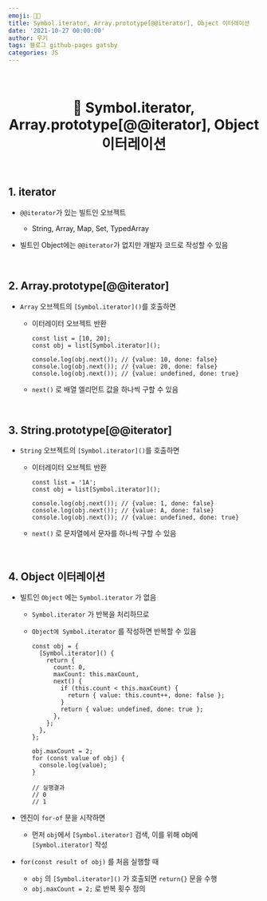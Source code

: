 ```yaml
---
emoji: 👨‍💻
title: Symbol.iterator, Array.prototype[@@iterator], Object 이터레이션
date: '2021-10-27 00:00:00'
author: 우기
tags: 블로그 github-pages gatsby
categories: JS
---
```


<br>

<h1 align="center">
  👋  Symbol.iterator, Array.prototype[@@iterator], Object 이터레이션
</h1>

<br>

## 1. iterator

- `@@iterator`가 있는 빌트인 오브젝트

  - String, Array, Map, Set, TypedArray

- 빌트인 Object에는 `@@iterator`가 없지만 개발자 코드로 작성할 수 있음

<br>

## 2. Array.prototype[@@iterator]

- `Array` 오브젝트의 `[Symbol.iterator]()`를 호출하면

  - 이터레이터 오브젝트 반환

    ```tsx
    const list = [10, 20];
    const obj = list[Symbol.iterator]();

    console.log(obj.next()); // {value: 10, done: false}
    console.log(obj.next()); // {value: 20, done: false}
    console.log(obj.next()); // {value: undefined, done: true}
    ```

  - `next()` 로 배열 엘리먼트 값을 하나씩 구할 수 있음

<br>

## 3. String.prototype[@@iterator]

- `String` 오브젝트의 `[Symbol.iterator]()`를 호출하면

  - 이터레이터 오브젝트 반환

    ```tsx
    const list = '1A';
    const obj = list[Symbol.iterator]();

    console.log(obj.next()); // {value: 1, done: false}
    console.log(obj.next()); // {value: A, done: false}
    console.log(obj.next()); // {value: undefined, done: true}
    ```

  - `next()` 로 문자열에서 문자를 하나씩 구할 수 있음

 <br>

## 4. Object 이터레이션

- 빌트인 `Object` 에는 `Symbol.iterator` 가 없음

  - `Symbol.iterator` 가 반복을 처리하므로
  - `Object에 Symbol.iterator` 를 작성하면 반복할 수 있음

    ```tsx
    const obj = {
      [Symbol.iterator]() {
        return {
          count: 0,
          maxCount: this.maxCount,
          next() {
            if (this.count < this.maxCount) {
              return { value: this.count++, done: false };
            }
            return { value: undefined, done: true };
          },
        };
      },
    };

    obj.maxCount = 2;
    for (const value of obj) {
      console.log(value);
    }

    // 실행결과
    // 0
    // 1
    ```

- 엔진이 `for-of` 문을 시작하면
  - 먼저 `obj`에서 `[Symbol.iterator]` 검색, 이를 위해 obj에 `[Symbol.iterator]` 작성
- `for(const result of obj)` 를 처음 실행할 때
  - `obj` 의 `[Symbol.iterator]()` 가 호출되면 `return{}` 문을 수행
  - `obj.maxCount = 2;` 로 반복 횟수 정의

```toc

```

